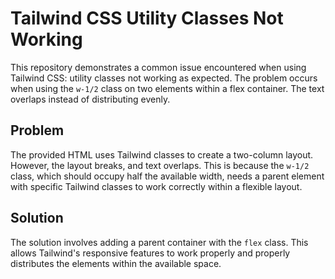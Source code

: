 # Tailwind CSS Utility Classes Not Working

This repository demonstrates a common issue encountered when using Tailwind CSS: utility classes not working as expected. The problem occurs when using the `w-1/2` class on two elements within a flex container.  The text overlaps instead of distributing evenly.

## Problem

The provided HTML uses Tailwind classes to create a two-column layout. However, the layout breaks, and text overlaps. This is because the `w-1/2` class, which should occupy half the available width, needs a parent element with specific Tailwind classes to work correctly within a flexible layout.

## Solution

The solution involves adding a parent container with the `flex` class.  This allows Tailwind's responsive features to work properly and properly distributes the elements within the available space.